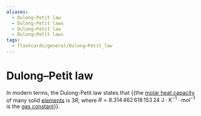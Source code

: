 ```yaml
---
aliases:
  - Dulong-Petit law
  - Dulong-Petit laws
  - Dulong–Petit law
  - Dulong–Petit laws
tags:
  - flashcards/general/Dulong–Petit_law
---
```


# Dulong–Petit law

In modern terms, the Dulong-Petit law states that {{the [molar heat capacity](molar%20heat%20capacity.md) of many solid [elements](chemical%20element.md) is $3R$, where $R = 8.314\,462\,618\,153\,24 \mathrm{\ J \cdot K^{−1} \cdot mol^{−1} }$ is the [gas constant](gas%20constant.md)}}. <!--SR:!2023-12-22,4,270-->
